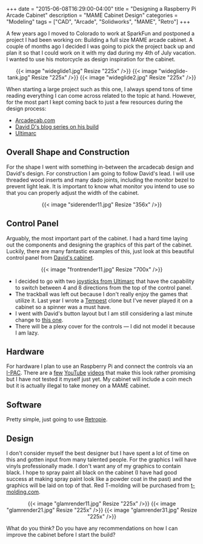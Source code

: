 +++
date = "2015-06-08T16:29:00-04:00"
title = "Designing a Raspberry Pi Arcade Cabinet"
description = "MAME Cabinet Design"
categories = "Modeling"
tags = ["CAD", "Arcade", "Solidworks", "MAME", "Retro"]
+++

A few years ago I moved to Colorado to work at SparkFun and postponed a project I had been working on: Building a full size MAME arcade cabinet. A couple of months ago I decided I was going to pick the project back up and plan it so that I could work on it with my dad during my 4th of July vacation. I wanted to use his motorcycle as design inspiration for the cabinet.

<center>
	{{< image "wideglide1.jpg" Resize "225x" />}}
	{{< image "wideglide-tank.jpg" Resize "225x" />}}
	{{< image "wideglide2.jpg" Resize "225x" />}}
</center>

When starting a large project such as this one, I always spend tons of time reading everything I can come across related to the topic at hand. However, for the most part I kept coming back to just a few resources during the design process:

- [Arcadecab.com](http://www.arcadecab.com/)
- [David D's blog series on his build](http://dahlstrom.sytes.net/techblog/?p=124)
- [Ultimarc](http://www.ultimarc.com/)

## Overall Shape and Construction

For the shape I went with something in-between the arcadecab design and David's design. For construction I am going to follow David's lead. I will use threaded wood inserts and many dado joints, including the monitor bezel to prevent light leak. It is important to know what monitor you intend to use so that you can properly adjust the width of the cabinet.

<center>{{< image "siderender11.jpg" Resize "356x" />}}</center>

## Control Panel

Arguably, the most important part of the cabinet. I had a hard time laying out the components and designing the graphics of this part of the cabinet. Luckily, there are many fantastic examples of this, just look at this beautiful control panel from [David's cabinet](http://sachi.sytes.net/techblog/wp-content/uploads/2012/06/IMG_4754.jpg).

<center>{{< image "frontrender11.jpg" Resize "700x" />}}</center>

- I decided to go with two [joysticks from Ultimarc](http://www.ultimarc.com/controls.html) that have the capability to switch between 4 and 8 directions from the top of the control panel.
- The trackball was left out because I don't really enjoy the games that utilize it.
Last year I wrote a [Tempest](http://sparkfun.github.io/Dino_Eggs/#spookfest) clone but I've never played it on a cabinet so a spinner was a must have.
- I went with David's button layout but I am still considering a last minute change to [this one](http://blog.jameskiefer.com/wp-content/uploads/2016/12/vewlix_s1.png).
- There will be a plexy cover for the controls — I did not model it because I am lazy.

## Hardware

For hardware I plan to use an Raspberry Pi and connect the controls via an [I-PAC](http://www.ultimarc.com/ipac.html). There are a [few](https://www.youtube.com/watch?v=DeuPHbxjJVw) [YouTube](https://www.youtube.com/watch?v=oNlSK4v0kBI) [videos](https://www.youtube.com/watch?v=Cn7WWqWjABQ) that make this look rather promising but I have not tested it myself just yet. My cabinet will include a coin mech but it is actually illegal to take money on a MAME cabinet.

## Software

Pretty simple, just going to use [Retropie](http://blog.petrockblock.com/retropie/).

## Design

I don't consider myself the best designer but I have spent a lot of time on this and gotten input from many talented people. For the graphics I will have vinyls professionally made. I don't want any of my graphics to contain black. I hope to spray paint all black on the cabinet (I have had good success at making spray paint look like a powder coat in the past) and the graphics will be laid on top of that. Red T-molding will be purchased from [t-molding.com](http://www.t-molding.com/).

<center>
	{{< image "glamrender11.jpg" Resize "225x" />}}
	{{< image "glamrender21.jpg" Resize "225x" />}}
	{{< image "glamrender31.jpg" Resize "225x" />}}
</center>

What do you think? Do you have any recommendations on how I can improve the cabinet before I start the build?